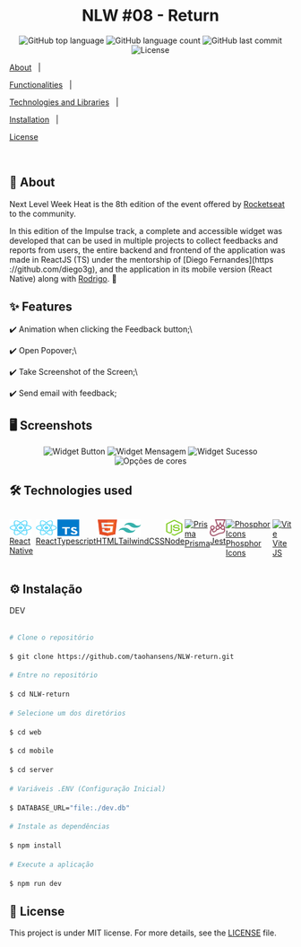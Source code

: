 <h1 align="center">NLW #08 - Return</h1>

<p align="center">

<img alt="GitHub top language" src="https://img.shields.io/github/languages/top/taohansens/NLW-return?color=BA1A75&style=flat-square">

<img alt="GitHub language count" src="https://img.shields.io/github/languages/count/taohansens/NLW-Return?color=D72891">

<img alt="GitHub last commit" src="https://img.shields.io/github/last-commit/taohansens/NLW-Return?color=F1594B">

<img alt="License" src="https://img.shields.io/github/license/taohansens/NLW-Return?color=D64745">

</p>

<p align="center">

<a href="#dart-sobre">About</a> &#xa0; | &#xa0;

<a href="#sparkles-funcionalidades">Functionalities</a> &#xa0; | &#xa0;

<a href="#hammer_and_wrench-tecnologias-utilizadas">Technologies and Libraries</a> &#xa0; | &#xa0;

<a href="#gear-instalação">Installation</a> &#xa0; | &#xa0;

<a href="#memo-licença">License</a> &#xa0;

</p>

<br>

##  :dart: About

Next Level Week Heat is the 8th edition of the event offered by [Rocketseat](https://rocketseat.com.br) to the community.

In this edition of the Impulse track, a complete and accessible widget was developed that can be used in multiple projects to collect feedbacks and reports from users, the entire backend and frontend of the application was made in ReactJS (TS) under the mentorship of [Diego Fernandes](https ://github.com/diego3g), and the application in its mobile version (React Native) along with [Rodrigo](https://github.com/rodrigorgtic). 🚀


## :sparkles: Features

:heavy_check_mark: Animation when clicking the Feedback button;\

:heavy_check_mark: Open Popover;\

:heavy_check_mark: Take Screenshot of the Screen;\

:heavy_check_mark: Send email with feedback;


##  :desktop_computer: Screenshots

<div align="center">

<img src="./.github/feedback-widget.png" alt="Widget Button" />

<img src="./.github/feedback-widget-b.png" alt="Widget Mensagem" />

<img src="./.github/feedback-widget-success.png" alt="Widget Sucesso" />

<img src="./.github/color-options.png" alt="Opções de cores" />

</div>

##  :hammer_and_wrench: Technologies used

<div style="display: flex">

<a href="https://reactnative.dev/"><img align="center" alt="React" height="30" width="40" src="https://raw.githubusercontent.com/devicons/devicon/master/icons/react/react-original.svg"> React Native</a><br/>

<a href="https://reactjs.org/"><img align="center" alt="React" height="30" width="40" src="https://raw.githubusercontent.com/devicons/devicon/master/icons/react/react-original.svg"> React</a><br/>

<a href="https://www.typescriptlang.org/"><img align="center" alt="Ts" height="30" width="40" src="https://raw.githubusercontent.com/devicons/devicon/master/icons/typescript/typescript-plain.svg"> Typescript</a><br/>

<a href="https://reactjs.org/"><img align="center" alt="HTML" height="30" width="40" src="https://raw.githubusercontent.com/devicons/devicon/master/icons/html5/html5-original.svg"> HTML</a><br/>

<a href="https://sass-lang.com/"><img align="center" alt="Tailwind" height="30" width="40" src="https://raw.githubusercontent.com/devicons/devicon/1119b9f84c0290e0f0b38982099a2bd027a48bf1/icons/tailwindcss/tailwindcss-plain.svg"> TailwindCSS</a><br/>

<a href="https://nodejs.org/"><img align="center" alt="Node" height="30" width="35" src="https://raw.githubusercontent.com/devicons/devicon/master/icons/nodejs/nodejs-plain.svg"> Node</a><br/>

<a href="https://prisma.io/"><img align="center" alt="Prisma" height="30" width="35" src="./.github/prisma-icon.png"> Prisma</a><br/>

<a href="https://jest.io/"><img align="center" alt="Jest" height="30" width="35" src="https://raw.githubusercontent.com/devicons/devicon/master/icons/jest/jest-plain.svg"> Jest</a><br/>

<a href="https://phosphoricons.com/"><img align="center" alt="Phosphor Icons" height="30" width="35" src="./.github/phosphoricon.jpg"> Phosphor Icons</a><br/>

<a href="https://vitejs.dev/"><img align="center" alt="Vite" height="30" width="35" src="./.github/vite.png"> Vite JS</a><br/>

</div>

##  :gear: Instalação

DEV

```bash

# Clone o repositório

$ git clone https://github.com/taohansens/NLW-return.git

# Entre no repositório

$ cd NLW-return

# Selecione um dos diretórios

$ cd web

$ cd mobile

$ cd server

# Variáveis .ENV (Configuração Inicial)

$ DATABASE_URL="file:./dev.db"

# Instale as dependências

$ npm install

# Execute a aplicação

$ npm run dev

```

##  :memo: License

This project is under MIT license. For more details, see the [LICENSE](LICENSE.md) file.
